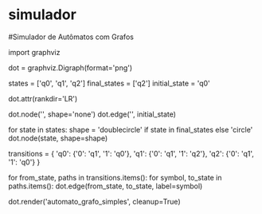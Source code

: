 # simulador
#Simulador de Autômatos com Grafos

import graphviz

dot = graphviz.Digraph(format='png')

states = ['q0', 'q1', 'q2']
final_states = ['q2']
initial_state = 'q0'

dot.attr(rankdir='LR')

dot.node('', shape='none')
dot.edge('', initial_state)

for state in states:
    shape = 'doublecircle' if state in final_states else 'circle'
    dot.node(state, shape=shape)

transitions = {
    'q0': {'0': 'q1', '1': 'q0'},
    'q1': {'0': 'q1', '1': 'q2'},
    'q2': {'0': 'q1', '1': 'q0'}
}

for from_state, paths in transitions.items():
    for symbol, to_state in paths.items():
        dot.edge(from_state, to_state, label=symbol)

dot.render('automato_grafo_simples', cleanup=True)


